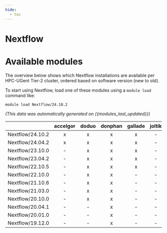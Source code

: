 ```yaml
---
hide:
  - toc
---
```


Nextflow
========

# Available modules


The overview below shows which Nextflow installations are available per HPC-UGent Tier-2 cluster, ordered based on software version (new to old).

To start using Nextflow, load one of these modules using a `module load` command like:

```shell
module load Nextflow/24.10.2
```

*(This data was automatically generated on {{modules_last_updated}})*  

| |accelgor|doduo|donphan|gallade|joltik|shinx|skitty|
| :---: | :---: | :---: | :---: | :---: | :---: | :---: | :---: |
|Nextflow/24.10.2|x|x|x|x|-|x|x|
|Nextflow/24.04.2|x|x|x|x|-|x|x|
|Nextflow/23.10.0|-|x|x|x|-|-|-|
|Nextflow/23.04.2|-|x|x|x|-|-|-|
|Nextflow/22.10.5|-|x|x|x|-|-|-|
|Nextflow/22.10.0|-|x|x|-|-|-|-|
|Nextflow/21.10.6|-|x|x|-|-|-|-|
|Nextflow/21.03.0|-|x|x|-|-|-|-|
|Nextflow/20.10.0|-|x|x|-|-|-|-|
|Nextflow/20.04.1|-|-|x|-|-|-|-|
|Nextflow/20.01.0|-|-|x|-|-|-|-|
|Nextflow/19.12.0|-|-|x|-|-|-|-|

